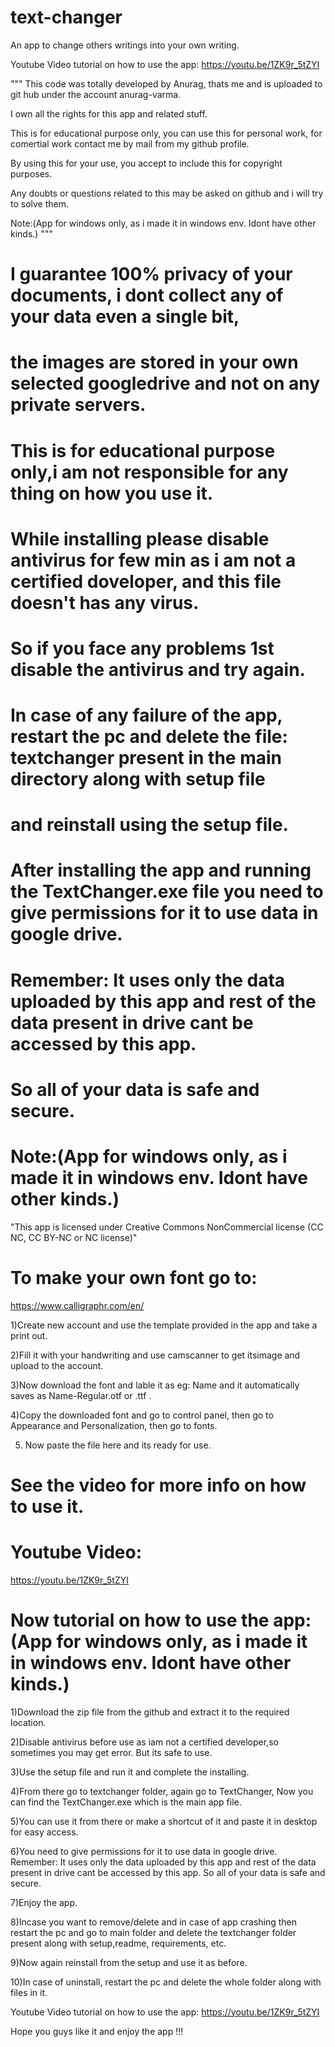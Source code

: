 # text-changer
An app to change others writings into your own writing.


Youtube Video tutorial on how to use the app:
https://youtu.be/1ZK9r_5tZYI



"""
This code was totally developed by Anurag, thats me and is uploaded to git hub under the account anurag-varma.


I own all the rights for this app and related stuff.


This is for educational purpose only, you can use this for personal work,
for comertial work contact me by mail from my github profile.


By using this for your use, you accept to include this for copyright purposes.


Any doubts or questions related to this may be asked on github and i will try to solve them.

Note:(App for windows only, as i made it in windows env. Idont have other kinds.)
"""

# I guarantee 100% privacy of your documents, i dont collect any of your data even a single bit, 
#  the images are stored in your own selected googledrive and not on any private servers.

# This is for educational purpose only,i am not responsible for any thing on how you use it.

# While installing please disable antivirus for few min as i am not a certified doveloper, and this file doesn't has any virus.
# So if you face any problems 1st disable the antivirus and try again.

# In case of any failure of the app, restart the pc and delete the file: textchanger present in the main directory along with setup file 
# and reinstall using the setup file.

# After installing the app and running the TextChanger.exe file you need to give permissions for it to use data in google drive.
# Remember: It uses only the data uploaded by this app and rest of the data present in drive cant be accessed by this app.
# So all of your data is safe and secure.

# Note:(App for windows only, as i made it in windows env. Idont have other kinds.)


"This app is licensed under Creative Commons NonCommercial license (CC NC, CC BY-NC or NC license)"

# To make your own font go to: 
  https://www.calligraphr.com/en/

1)Create new account and use the template provided in the app and take a print out.

2)Fill it with your handwriting and use camscanner to get itsimage and upload to the account.

3)Now download the font and lable it as eg: Name and it automatically saves as Name-Regular.otf  or .ttf .

4)Copy the downloaded font and go to control panel, then go to Appearance and Personalization, then go to fonts.

5) Now paste the file here and its ready for use.



# See the video for more info on how to use it.
# Youtube Video:
  https://youtu.be/1ZK9r_5tZYI


# Now tutorial on how to use the app:(App for windows only, as i made it in windows env. Idont have other kinds.)

1)Download the zip file from the github and extract it to the required location.

2)Disable antivirus before use as iam not a certified developer,so sometimes you may get error. But its safe to use.

3)Use the setup file and run it and complete the installing.

4)From there go to textchanger folder, again go to TextChanger, Now you can find the TextChanger.exe which is the main app file.

5)You can use it from there or make a shortcut of it and paste it in desktop for easy access.

6)You need to give permissions for it to use data in google drive.
  Remember: It uses only the data uploaded by this app and rest of the data present in drive cant be accessed by this app.
  So all of your data is safe and secure.
  
7)Enjoy the app.

8)Incase you want to remove/delete and in case of app crashing then restart the pc 
  and go to main folder and delete the textchanger folder present along with setup,readme, requirements, etc.
  
9)Now again reinstall from the setup and use it as before.

10)In case of uninstall, restart the pc and delete the whole folder along with files in it.


Youtube Video tutorial on how to use the app:
https://youtu.be/1ZK9r_5tZYI


Hope you guys like it and enjoy the app !!!
